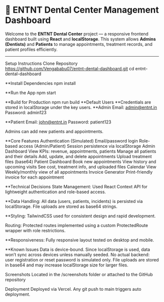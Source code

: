 # 🦷 ENTNT Dental Center Management Dashboard

Welcome to the **ENTNT Dental Center** project — a responsive frontend dashboard built using **React** and **localStorage**. This system allows **Admins (Dentists)** and **Patients** to manage appointments, treatment records, and patient profiles efficiently.

---

Setup Instructions
Clone Repository
https://github.com/Vengababu07/entnt-dental-dashboard.git
cd entnt-dental-dashboard

**Install Dependencies
npm install

**Run the App
npm start

**Build for Production
npm run build
**Default Users
**Credentials are stored in localStorage under the key users.
**Admin
Email: admin@entnt.in
Password: admin123

**Patient
Email: john@entnt.in
Password: patient123

Admins can add new patients and appointments.

**Core Features
Authentication (Simulated)
Email/password login
Role-based access (Admin/Patient)
Session persistence via localStorage
Admin Dashboard
View KPIs: revenue, appointments, patients
Manage all patients and their details
Add, update, and delete appointments
Upload treatment files (base64)
Patient Dashboard
Book new appointments
View history and upcoming visits
See cost, treatment info, and uploaded files
Calendar View
Weekly/monthly view of all appointments
Invoice Generator
Print-friendly invoice for each appointment

**Technical Decisions
State Management:
Used React Context API for lightweight authentication and role-based access.

**Data Handling:
All data (users, patients, incidents) is persisted via localStorage. File uploads are stored as base64 strings.

**Styling:
TailwindCSS used for consistent design and rapid development.

Routing:
Protected routes implemented using a custom ProtectedRoute wrapper with role restrictions.

**Responsiveness:
Fully responsive layout tested on desktop and mobile.

**Known Issues
Data is device-bound. Since localStorage is used, data won’t sync across devices unless manually seeded.
No actual backend: user registration or reset password is simulated only.
File uploads are stored in base64 and may increase localStorage size for larger files.

Screenshots
Located in the /screenshots folder or attached to the GitHub repository

Deployment
Deployed via Vercel. Any git push to main triggers auto deployment.
